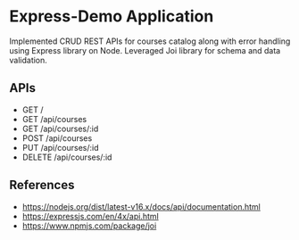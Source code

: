 # Express-Demo Application

Implemented CRUD REST APIs for courses catalog along with error handling using Express library on Node.
Leveraged Joi library for schema and data validation.

## APIs
- GET /
- GET /api/courses
- GET /api/courses/:id 
- POST /api/courses
- PUT /api/courses/:id
- DELETE /api/courses/:id

## References
- https://nodejs.org/dist/latest-v16.x/docs/api/documentation.html
- https://expressjs.com/en/4x/api.html
- https://www.npmjs.com/package/joi
